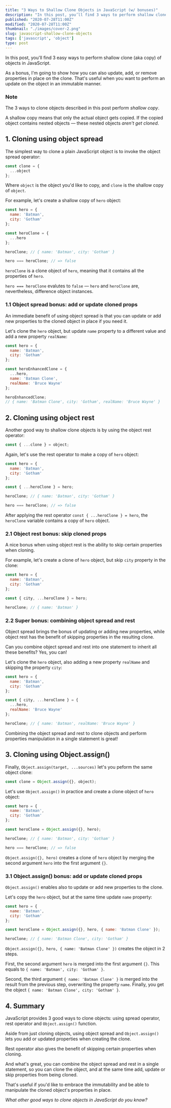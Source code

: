 ```yaml
---
title: "3 Ways to Shallow Clone Objects in JavaScript (w/ bonuses)"
description: "In this post, you’ll find 3 ways to perform shallow clone (aka copy) of objects in JavaScript."
published: "2020-07-28T11:00Z"
modified: "2020-07-28T11:00Z"
thumbnail: "./images/cover-2.png"
slug: javascript-shallow-clone-objects
tags: ['javascript', 'object']
type: post
---
```


In this post, you'll find 3 easy ways to perform shallow clone (aka copy) of objects in JavaScript.  

As a bonus, I'm going to show how you can also update, add, or remove properties in place on the clone. That's useful when you want to perform an update on the object
in an immutable manner.    

<Affiliate />

### Note

The 3 ways to clone objects described in this post perform *shallow copy*.  

A shallow copy means that only the actual object gets copied. If the copied object contains nested objects &mdash; these nested objects *aren't get cloned*.  

<TableOfContents maxLevel={2} />

## 1. Cloning using object spread

The simplest way to clone a plain JavaScript object is to invoke the object spread operator:

```javascript
const clone = {
  ...object
};
```

Where `object` is the object you'd like to copy, and `clone` is the shallow copy of `object`.  

For example, let's create a shallow copy of `hero` object:

```javascript mark=6:8
const hero = {
  name: 'Batman',
  city: 'Gotham'
};

const heroClone = {
  ...hero
};

heroClone; // { name: 'Batman', city: 'Gotham' }

hero === heroClone; // => false
```

`heroClone` is a clone object of `hero`, meaning that it contains all the properties of `hero`.  

`hero === heroClone` evalutes to `false` &mdash; `hero` and `heroClone` are, nevertheless, difference object instances.  

### 1.1 Object spread bonus: add or update cloned props

An immediate benefit of using object spread is that you can update or add new properties to the cloned object in place if you need it.  

Let's clone the `hero` object, but update `name` property to a different value and add a new property `realName`:  

```javascript mark=6:10
const hero = {
  name: 'Batman',
  city: 'Gotham'
};

const heroEnhancedClone = {
  ...hero,
  name: 'Batman Clone',
  realName: 'Bruce Wayne'
};

heroEnhancedClone; 
// { name: 'Batman Clone', city: 'Gotham', realName: 'Bruce Wayne' }
```

## 2. Cloning using object rest

Another good way to shallow clone objects is by using the object rest operator:

```javascript
const { ...clone } = object;
```

Again, let's use the rest operator to make a copy of `hero` object:  

```javascript mark=6
const hero = {
  name: 'Batman',
  city: 'Gotham'
};

const { ...heroClone } = hero;

heroClone; // { name: 'Batman', city: 'Gotham' }

hero === heroClone; // => false
```

After applying the rest operator `const { ...heroClone } = hero`, the `heroClone` variable contains a copy of `hero` object.  

### 2.1 Object rest bonus: skip cloned props

A nice bonus when using object rest is the ability to skip certain properties when cloning.  

For example, let's create a clone of `hero` object, but skip `city` property in the clone:

```javascript mark=6
const hero = {
  name: 'Batman',
  city: 'Gotham'
};

const { city, ...heroClone } = hero;

heroClone; // { name: 'Batman' }
```

### 2.2 Super bonus: combining object spread and rest

Object spread brings the bonus of updating or adding new properties, while object rest has the benefit of skipping properties in the resulting clone.  

Can you combine object spread and rest into one statement to inherit all these benefits? Yes, you can!

Let's clone the `hero` object, also adding a new property `realName` and skipping the property `city`:

```javascript mark=6:9
const hero = {
  name: 'Batman',
  city: 'Gotham'
};

const { city, ...heroClone } = {
  ...hero,
  realName: 'Bruce Wayne'
};

heroClone; // { name: 'Batman', realName: 'Bruce Wayne' }
```

Combining the object spread and rest to clone objects and perform properties manipulation in a single statement is great!  

## 3. Cloning using Object.assign()

Finally, `Object.assign(target, ...sources)` let's you peform the same object clone:

```javascript
const clone = Object.assign({}, object);
```

Let's use `Object.assign()` in practice and create a clone object of `hero` object:

```javascript
const hero = {
  name: 'Batman',
  city: 'Gotham'
};

const heroClone = Object.assign({}, hero);

heroClone; // { name: 'Batman', city: 'Gotham' }

hero === heroClone; // => false
```

`Object.assign({}, hero)` creates a clone of `hero` object by merging the second argument `hero` into the first argument `{}`.  

### 3.1 Object.assign() bonus: add or update cloned props

`Object.assign()` enables also to update or add new properties to the clone.  

Let's copy the `hero` object, but at the same time update `name` property:

```javascript
const hero = {
  name: 'Batman',
  city: 'Gotham'
};

const heroClone = Object.assign({}, hero, { name: 'Batman Clone' });

heroClone; // { name: 'Batman Clone', city: 'Gotham' }
```

`Object.assign({}, hero, { name: 'Batman Clone' })` creates the object in 2 steps.

First, the second argument `hero` is merged into the first argument `{}`. This equals to `{ name: 'Batman', city: 'Gotham' }`.  

Second, the third argument `{ name: 'Batman Clone' }` is merged into the result from the previous step, overwriting the property `name`. Finally, you get the object `{ name: 'Batman Clone', city: 'Gotham' }`.  

## 4. Summary

JavaScript provides 3 good ways to clone objects: using spread operator, rest operator and `Object.assign()` function.  

Aside from just cloning objects, using object spread and `Object.assign()` lets you add or updated properties when creating the clone.  

Rest operator also gives the benefit of skipping certain properties when cloning.  

And what's great, you can combine the object spread and rest in a single statement, so you can clone the object, and at the same time add, update or skip properties from being cloned. 

That's useful if you'd like to embrace the immutability and be able to manipulate the cloned object's properties in place.  

*What other good ways to clone objects in JavaScript do you know?*